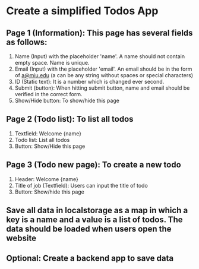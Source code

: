 # Create a simplified Todos App
## Page 1 (Information): This page has several fields as follows:
1. Name (Input) with the placeholder 'name'. A name should not contain empty space. Name is unique.
2. Email (Input) with the placeholder 'email'. An email should be in the form of a@miu.edu (a can be any string without spaces or special characters)
3. ID (Static text): It is a number which is changed ever second.
4. Submit (button): When hitting submit button, name and email should be verified in the correct form.
5. Show/Hide button: To show/hide this page
## Page 2 (Todo list): To list all todos
1. Textfield: Welcome {name}
2. Todo list: List all todos
3. Button: Show/Hide this page
## Page 3 (Todo new page): To create a new todo
1. Header: Welcome {name}
2. Title of job (Textfield): Users can input the title of todo
3. Button: Show/hide this page
## Save all data in localstorage as a map in which a key is a name and a value is a list of todos. The data should be loaded when users open the website
## Optional: Create a backend app to save data
